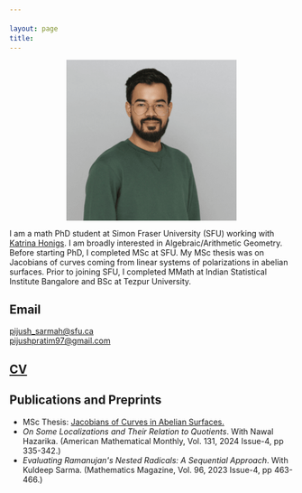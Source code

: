 ```yaml
---

layout: page
title: 
---
```

<style>
img
{
    display:block;
    float:none;
    margin-left:auto;
    margin-right:auto;
    width:60%;
}
</style>
<p align="center">
  <img src="https://github.com/pijushpratim/pijushpratim.github.io/blob/master/assets/prof_pic1.png?raw=true"/>
</p>

I am a math PhD student at Simon Fraser University (SFU) working with [Katrina Honigs](https://www.sfu.ca/~khonigs/). I am broadly interested in Algebraic/Arithmetic Geometry. Before starting PhD, I completed MSc at SFU. My MSc thesis was on Jacobians of curves coming from linear systems of polarizations in abelian surfaces. Prior to joining SFU, I completed MMath at Indian Statistical Institute Bangalore and BSc at Tezpur University.

## Email
pijush_sarmah@sfu.ca \
pijushpratim97@gmail.com

## [CV](https://drive.google.com/file/d/1l3wZg4P2YEvhucc0Rmuasv9MmIYZ6kAt/view)



## Publications and Preprints

 - MSc Thesis: [Jacobians of Curves in Abelian Surfaces.](https://summit.sfu.ca/item/38565)
 - _On Some Localizations and Their Relation to Quotients_. With Nawal Hazarika. (American Mathematical Monthly, Vol. 131, 2024 Issue-4, pp 335-342.)
 - _Evaluating Ramanujan's Nested Radicals: A Sequential Approach_. With Kuldeep Sarma. (Mathematics Magazine, Vol. 96, 2023 Issue-4, pp 463-466.)


